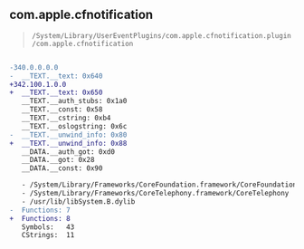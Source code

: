 ## com.apple.cfnotification

> `/System/Library/UserEventPlugins/com.apple.cfnotification.plugin/com.apple.cfnotification`

```diff

-340.0.0.0.0
-  __TEXT.__text: 0x640
+342.100.1.0.0
+  __TEXT.__text: 0x650
   __TEXT.__auth_stubs: 0x1a0
   __TEXT.__const: 0x58
   __TEXT.__cstring: 0xb4
   __TEXT.__oslogstring: 0x6c
-  __TEXT.__unwind_info: 0x80
+  __TEXT.__unwind_info: 0x88
   __DATA.__auth_got: 0xd0
   __DATA.__got: 0x28
   __DATA.__const: 0x90

   - /System/Library/Frameworks/CoreFoundation.framework/CoreFoundation
   - /System/Library/Frameworks/CoreTelephony.framework/CoreTelephony
   - /usr/lib/libSystem.B.dylib
-  Functions: 7
+  Functions: 8
   Symbols:   43
   CStrings:  11
 

```
